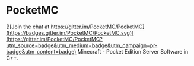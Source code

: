 # PocketMC

[![Join the chat at https://gitter.im/PocketMC/PocketMC](https://badges.gitter.im/PocketMC/PocketMC.svg)](https://gitter.im/PocketMC/PocketMC?utm_source=badge&utm_medium=badge&utm_campaign=pr-badge&utm_content=badge)
Minecraft - Pocket Edition Server Software in C++.
